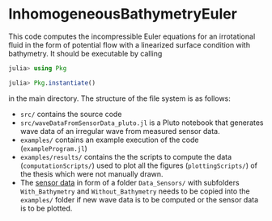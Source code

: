 # InhomogeneousBathymetryEuler

This code computes the incompressible Euler equations for an irrotational fluid in the form of potential flow with a linearized surface condition with bathymetry. It should be executable by calling 
```julia
julia> using Pkg

julia> Pkg.instantiate()
```
in the main directory. 
The structure of the file system is as follows:
* ``src/`` contains the source code
* ``src/waveDataFromSensorData_pluto.jl`` is a Pluto notebook that generates wave data of an irregular wave from measured sensor data. 
* ``examples/`` contains an example execution of the code (``exampleProgram.jl``)
* ``examples/results/`` contains the the scripts to compute the data (``computationScripts/``) used to plot all the figures (``plottingScripts/``) of the thesis which were not manually drawn.
* The [sensor data](https://doi.org/10.15480/882.9601) in form of a folder ``Data_Sensors/`` with subfolders ``With_Bathymetry`` and ``Without_Bathymetry`` needs to be copied into the ``examples/`` folder if new wave data is to be computed or the sensor data is to be plotted.

<!-- [![Build Status](https://github.com/ctech3000/InhomogeneousBathymetryEuler.jl/actions/workflows/CI.yml/badge.svg?branch=master)](https://github.com/ctech3000/InhomogeneousBathymetryEuler.jl/actions/workflows/CI.yml?query=branch%3Amaster) -->
